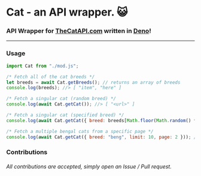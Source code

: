 # Cat - an API wrapper. 😺
### API Wrapper for [TheCatAPI.com](https://thecatapi.com) written in [Deno](https://deno.land)!
---
### Usage

```js
import Cat from "./mod.js";

/* Fetch all of the cat breeds */
let breeds = await Cat.getBreeds(); // returns an array of breeds
console.log(breeds); //> [ "item", "here" ]

/* Fetch a singular cat (random breed) */
console.log(await Cat.getCat()); //> [ "<url>" ]

/* Fetch a singular cat (specified breed) */
console.log(await Cat.getCat({ breed: breeds[Math.floor(Math.random() * breeds.length)] })); //> [ "<url>" ]

/* Fetch a multiple bengal cats from a specific page */
console.log(await Cat.getCat({ breed: "beng", limit: 10, page: 2 })); //> [ "<url>" ] (length -> 10)
```

### Contributions
###### All contributions are accepted, simply open an Issue / Pull request.
